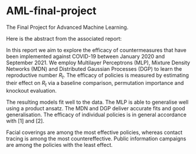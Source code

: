 # AML-final-project
The Final Project for Advanced Machine Learning.

Here is the abstract from the associated report:

In this report we aim to explore the efficacy of countermeasures that have been implemented against COVID-19 between January 2020 and September 2021. We employ Multilayer Perceptrons (MLP), Mixture Density Networks (MDN) and Distributed Gaussian Processes (DGP) to learn the reproductive number $R_t$. The efficacy of policies is measured by estimating their effect on $R_t$ via a baseline comparison, permutation importance and knockout evaluation.

The resulting models fit well to the data. The MLP is able to generalise well using a product ansatz. The MDN and DGP deliver accurate fits and good generalisation. The efficacy of individual policies is in general accordance with [1] and [2].

Facial coverings are among the most effective policies, whereas contact tracing is among the most countereffective. Public information campaigns are among the policies with the least effect.
